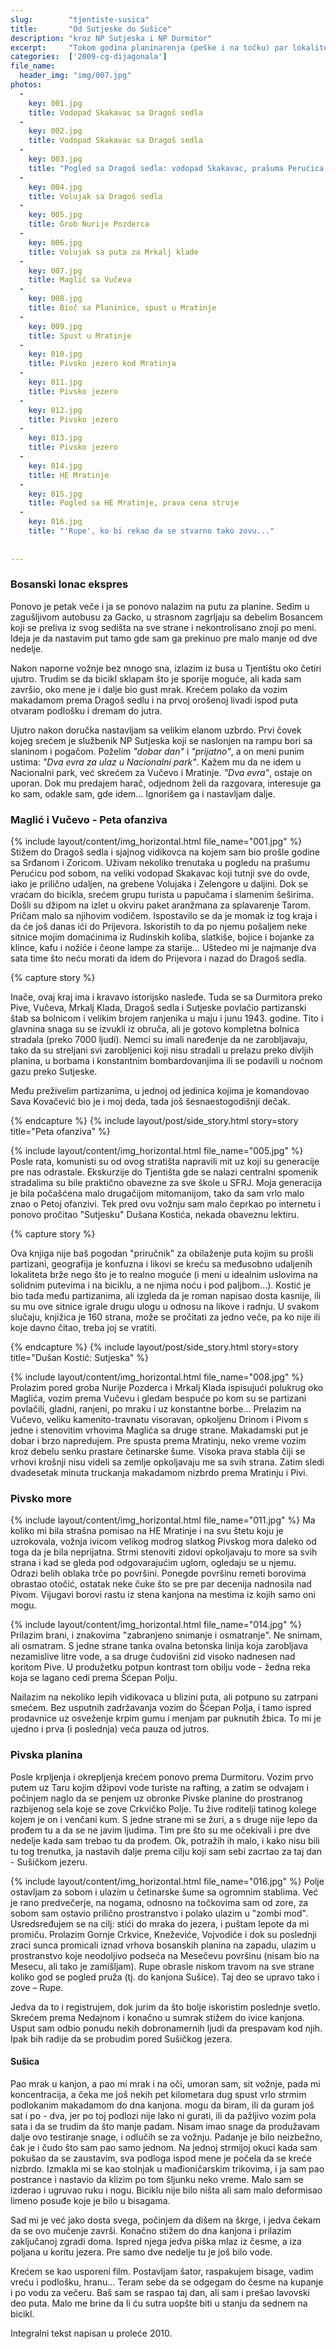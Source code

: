 ```yaml
---
slug:        "tjentiste-susica"
title:       "Od Sutjeske do Sušice"
description: "kroz NP Sutjeska i NP Durmitor"
excerpt:     "Tokom godina planinarenja (peške i na točku) par lokaliteta me je osvojilo na takav način da im se rado iznova i iznova vraćam. Jedan od njih je definitivno NP Sutjeska, ovo je bio već treći put u tri meseca da tu zalazim, i svakako ne poslednji."
categories:  ['2009-cg-dijagonala']
file_name:
  header_img: "img/007.jpg"
photos:
  -
    key: 001.jpg
    title: Vodopad Skakavac sa Dragoš sedla
  -
    key: 002.jpg
    title: Vodopad Skakavac sa Dragoš sedla
  -
    key: 003.jpg
    title: "Pogled sa Dragoš sedla: vodopad Skakavac, prašuma Perućica i iza greben Volujaka"
  -
    key: 004.jpg
    title: Volujak sa Dragoš sedla
  -
    key: 005.jpg
    title: Grob Nurije Pozderca
  -
    key: 006.jpg
    title: Volujak sa puta za Mrkalj klade
  -
    key: 007.jpg
    title: Maglić sa Vučeva
  -
    key: 008.jpg
    title: Bioč sa Planinice, spust u Mratinje
  -
    key: 009.jpg
    title: Spust u Mratinje
  -
    key: 010.jpg
    title: Pivsko jezero kod Mratinja
  -
    key: 011.jpg
    title: Pivsko jezero
  -
    key: 012.jpg
    title: Pivsko jezero
  -
    key: 013.jpg
    title: Pivsko jezero
  -
    key: 014.jpg
    title: HE Mratinje
  -
    key: 015.jpg
    title: Pogled sa HE Mratinje, prava cena struje
  -
    key: 016.jpg
    title: "'Rupe', ko bi rekao da se stvarno tako zovu..."
    
    
---
```


### Bosanski lonac ekspres

Ponovo je petak veče i ja se ponovo nalazim na putu za planine. Sedim u zagušljivom autobusu za Gacko, u strasnom 
zagrljaju sa debelim Bosancem koji se preliva iz svog sedišta na sve strane i nekontrolisano znoji po meni. Ideja je 
da nastavim put tamo gde sam ga prekinuo pre malo manje od dve nedelje.

Nakon naporne vožnje bez mnogo sna, izlazim iz busa u Tjentištu oko četiri ujutro. Trudim se da bicikl sklapam što je 
sporije moguće, ali kada sam završio, oko mene je i dalje bio gust mrak. Krećem polako da vozim makadamom prema Dragoš 
sedlu i na prvoj orošenoj livadi ispod puta otvaram podlošku i dremam do jutra.

Ujutro nakon doručka nastavljam sa velikim elanom uzbrdo. Prvi čovek kojeg srećem je službenik NP Sutjeska koji se 
naslonjen na rampu bori sa slaninom i pogačom. Poželim *"dobar dan"* i *"prijatno"*, a on meni punim ustima: *"Dva evra za 
ulaz u Nacionalni park"*. Kažem mu da ne idem u Nacionalni park, već skrećem za Vučevo i Mratinje. *"Dva evra"*, ostaje on 
uporan. Dok mu predajem harač, odjednom želi da razgovara, interesuje ga ko sam, odakle sam, gde idem... Ignorišem ga i 
nastavljam dalje.

### Maglić i Vučevo - Peta ofanziva

{% include layout/content/img_horizontal.html file_name="001.jpg" %}
Stižem do Dragoš sedla i sjajnog vidikovca na kojem sam bio prošle godine sa Srđanom i Zoricom. Uživam nekoliko 
trenutaka u pogledu na prašumu Perućicu pod sobom, na veliki vodopad Skakavac koji tutnji sve do ovde, iako je prilično 
udaljen, na grebene Volujaka i Zelengore u daljini. Dok se vraćam do bicikla, srećem grupu turista u papučama i slamenim 
šeširima. Došli su džipom na izlet u okviru paket aranžmana za splavarenje Tarom. Pričam malo sa njihovim vodičem. 
Ispostavilo se da je momak iz tog kraja i da će još danas ići do Prijevora. Iskoristih to da po njemu pošaljem neke 
sitnice mojim domaćinima iz Rudinskih koliba, slatkiše, bojice i bojanke za klince, kafu i nožiće i čeone lampe za 
starije... Uštedeo mi je najmanje dva sata time što neću morati da idem do Prijevora i nazad do Dragoš sedla.


{% capture story %}
<p>Inače, ovaj kraj ima i kravavo istorijsko nasleđe. Tuda se sa Durmitora preko Pive, Vučeva, Mrkalj Klada, Dragoš sedla i 
Sutjeske povlačio partizanski štab sa bolnicom i velikim brojem ranjenika u maju i junu 1943. godine. Tito i glavnina 
snaga su se izvukli iz obruča, ali je gotovo kompletna bolnica stradala (preko 7000 ljudi). Nemci su imali naređenje da 
ne zarobljavaju, tako da su streljani svi zarobljenici koji nisu stradali u prelazu preko divljih planina, u borbama i 
konstantnim bombardovanjima ili se podavili u noćnom gazu preko Sutjeske.</p> 

<p>Među preživelim partizanima, u jednoj od jedinica kojima je komandovao Sava Kovačević bio je i moj deda, tada još šesnaestogodišnji dečak.</p>
{% endcapture %}
{% include layout/post/side_story.html story=story title="Peta ofanziva" %}

{% include layout/content/img_horizontal.html file_name="005.jpg" %}
Posle rata, komunisti su od ovog stratišta napravili mit uz koji su generacije pre nas odrastale. Ekskurzije do 
Tjentišta gde se nalazi centralni spomenik stradalima su bile praktično obavezne za sve škole u SFRJ. Moja generacija 
je bila počašćena malo drugačijom mitomanijom, tako da sam vrlo malo znao o Petoj ofanzivi. Tek pred ovu vožnju sam malo 
čeprkao po internetu i ponovo pročitao "Sutjesku" Dušana Kostića, nekada obaveznu lektiru.

{% capture story %}
<p>Ova knjiga nije baš pogodan "priručnik" za obilaženje puta kojim su prošli partizani, geografija je konfuzna i likovi
se kreću sa međusobno udaljenih lokaliteta brže nego što je to realno moguće (i meni u idealnim uslovima na solidnim putevima
i na biciklu, a ne njima noću i pod paljbom...). Kostić je bio tada među partizanima, ali izgleda da je roman
napisao dosta kasnije, ili su mu ove sitnice igrale drugu ulogu u odnosu na likove i radnju. U svakom slučaju, knjižica je
160 strana, može se pročitati za jedno veče, pa ko nije ili koje davno čitao, treba joj se vratiti.</p>
{% endcapture %}
{% include layout/post/side_story.html story=story title="Dušan Kostić: Sutjeska" %}


{% include layout/content/img_horizontal.html file_name="008.jpg" %}
Prolazim pored groba Nurije Pozderca i Mrkalj Klada ispisujući polukrug oko Maglića, vozim prema Vučevu i gledam 
bespuće po kom su se partizani povlačili, gladni, ranjeni, po mraku i uz konstantne borbe... Prelazim na Vučevo, veliku 
kamenito-travnatu visoravan, opkoljenu Drinom i Pivom s jedne i stenovitim vrhovima Maglića sa druge strane. Makadamski 
put je dobar i brzo napredujem. Pre spusta prema Mratinju, neko vreme vozim kroz debelu senku prastare četinarske šume. 
Visoka prava stabla čiji se vrhovi krošnji nisu videli sa zemlje opkoljavaju me sa svih strana. Zatim sledi dvadesetak 
minuta truckanja makadamom nizbrdo prema Mratinju i Pivi.

### Pivsko more 

{% include layout/content/img_horizontal.html file_name="011.jpg" %}
Ma koliko mi bila strašna pomisao na HE Mratinje i na svu štetu koju je uzrokovala, vožnja ivicom velikog modrog slatkog 
Pivskog mora daleko od toga da je bila neprijatna. Strmi stenoviti zidovi opkoljavaju to more sa svih strana i kad se 
gleda pod odgovarajućim uglom, ogledaju se u njemu. Odrazi belih oblaka trče po površini. Ponegde površinu remeti 
borovima obrastao otočić, ostatak neke čuke što se pre par decenija nadnosila nad Pivom. Vijugavi borovi rastu iz 
stena kanjona na mestima iz kojih samo oni mogu.

{% include layout/content/img_horizontal.html file_name="014.jpg" %}
Prilazim brani, i znakovima "zabranjeno snimanje i osmatranje". Ne snimam, ali osmatram. S jedne strane tanka ovalna 
betonska linija koja zarobljava nezamislive litre vode, a sa druge čudovišni zid visoko nadnesen nad koritom Pive. U 
produžetku potpun kontrast tom obilju vode - žedna reka koja se lagano cedi prema Šćepan Polju.

Nailazim na nekoliko lepih vidikovaca u blizini puta, ali potpuno su zatrpani smećem. Bez usputnih zadržavanja vozim do 
Šćepan Polja, i tamo ispred prodavnice uz osveženje krpim gumu i menjam par puknutih žbica. To mi je ujedno i prva (i 
poslednja) veća pauza od jutros.

### Pivska planina 

Posle krpljenja i okrepljenja krećem ponovo prema Durmitoru. Vozim prvo putem uz Taru kojim džipovi vode turiste na 
rafting, a zatim se odvajam i počinjem naglo da se penjem uz obronke Pivske planine do prostranog razbijenog sela koje 
se zove Crkvičko Polje. Tu žive roditelji tatinog kolege kojem je on i venčani kum. S jedne strane mi se žuri, a s 
druge nije lepo da prođem tu a da se ne javim ljudima. Tim pre što su me očekivali i pre dve nedelje kada sam trebao tu 
da prođem. Ok, potražih ih malo, i kako nisu bili tu tog trenutka, ja nastavih dalje prema cilju koji sam sebi zacrtao 
za taj dan - Sušičkom jezeru.

{% include layout/content/img_horizontal.html file_name="016.jpg" %}
Polje ostavljam za sobom i ulazim u četinarske šume sa ogromnim stablima. Već je rano predvečerje, na nogama, odnosno 
na točkovima sam od zore, za sobom sam ostavio prilično prostranstvo i polako ulazim u "zombi mod". Usredsređujem se na 
cilj: stići do mraka do jezera, i puštam lepote da mi promiču. Prolazim Gornje Crkvice, Kneževiće, Vojvodiće i dok su 
poslednji zraci sunca promicali iznad vrhova bosanskih planina na zapadu, ulazim u prostranstvo koje neodoljivo podseća 
na Mesečevu površinu (nisam bio na Mesecu, ali tako je zamišljam). Rupe obrasle niskom travom na sve strane koliko god 
se pogled pruža (tj. do kanjona Sušice). Taj deo se upravo tako i zove – Rupe.

Jedva da to i registrujem, dok jurim da što bolje iskoristim poslednje svetlo. Skrećem prema Nedajnom i konačno u 
sumrak stižem do ivice kanjona. Usput sam odbio ponudu nekih dobronamernih ljudi da prespavam kod njih. Ipak bih radije 
da se probudim pored Sušičkog jezera.

#### Sušica 

Pao mrak u kanjon, a pao mi mrak i na oči, umoran sam, sit vožnje, pada mi koncentracija, a čeka me još nekih pet 
kilometara dug spust vrlo strmim podlokanim makadamom do dna kanjona. mogu da biram, ili da guram još sat i po - dva, 
jer po toj podlozi nije lako ni gurati, ili da pažljivo vozim pola sata i da se trudim da što manje padam. Nisam imao 
snage da produžavam dalje ovo testiranje snage, i odlučih se za vožnju. Padanje je bilo neizbežno, čak je i čudo što 
sam pao samo jednom. Na jednoj strmijoj okuci kada sam pokušao da se zaustavim, sva podloga ispod mene je počela da se 
kreće nizbrdo. Izmakla mi se kao stolnjak u mađioničarskim trikovima, i ja sam pao postrance i nastavio da klizim po 
tom šljunku neko vreme. Malo sam se izderao i ugruvao ruku i nogu. Biciklu nije bilo ništa ali sam malo deformisao 
limeno posuđe koje je bilo u bisagama.

Sad mi je već jako dosta svega, počinjem da dišem na škrge, i jedva čekam da se ovo mučenje završi. Konačno stižem do 
dna kanjona i prilazim zaključanoj zgradi doma. Ispred njega jedva piška mlaz iz česme, a iza poljana u koritu jezera. 
Pre samo dve nedelje tu je još bilo vode.

Krećem se kao usporeni film. Postavljam šator, raspakujem bisage, vadim vreću i podlošku, hranu... Teram sebe da se 
odgegam do česme na kupanje i po vodu za večeru. Baš sam se raspao taj dan, ali sam i prešao lavovski deo puta. Malo me 
brine da li ću sutra uopšte biti u stanju da sednem na bicikl.

<span class="caption text-muted pull-right">Integralni tekst napisan u proleće 2010.</span>